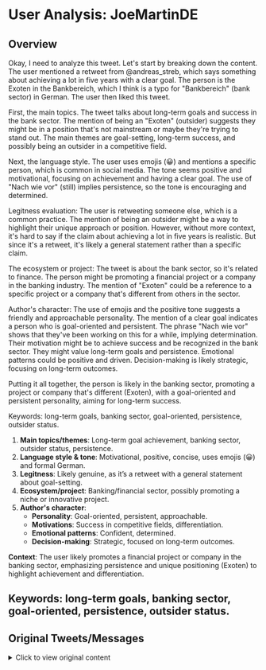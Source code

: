 # User Analysis: JoeMartinDE

## Overview

<think>
Okay, I need to analyze this tweet. Let's start by breaking down the content. The user mentioned a retweet from @andreas_streb, which says something about achieving a lot in five years with a clear goal. The person is the Exoten in the Bankbereich, which I think is a typo for "Bankbereich" (bank sector) in German. The user then liked this tweet.

First, the main topics. The tweet talks about long-term goals and success in the bank sector. The mention of being an "Exoten" (outsider) suggests they might be in a position that's not mainstream or maybe they're trying to stand out. The main themes are goal-setting, long-term success, and possibly being an outsider in a competitive field.

Next, the language style. The user uses emojis (😀) and mentions a specific person, which is common in social media. The tone seems positive and motivational, focusing on achievement and having a clear goal. The use of "Nach wie vor" (still) implies persistence, so the tone is encouraging and determined.

Legitness evaluation: The user is retweeting someone else, which is a common practice. The mention of being an outsider might be a way to highlight their unique approach or position. However, without more context, it's hard to say if the claim about achieving a lot in five years is realistic. But since it's a retweet, it's likely a general statement rather than a specific claim.

The ecosystem or project: The tweet is about the bank sector, so it's related to finance. The person might be promoting a financial project or a company in the banking industry. The mention of "Exoten" could be a reference to a specific project or a company that's different from others in the sector.

Author's character: The use of emojis and the positive tone suggests a friendly and approachable personality. The mention of a clear goal indicates a person who is goal-oriented and persistent. The phrase "Nach wie vor" shows that they've been working on this for a while, implying determination. Their motivation might be to achieve success and be recognized in the bank sector. They might value long-term goals and persistence. Emotional patterns could be positive and driven. Decision-making is likely strategic, focusing on long-term outcomes.

Putting it all together, the person is likely in the banking sector, promoting a project or company that's different (Exoten), with a goal-oriented and persistent personality, aiming for long-term success.

Keywords: long-term goals, banking sector, goal-oriented, persistence, outsider status.
</think>

1. **Main topics/themes**: Long-term goal achievement, banking sector, outsider status, persistence.  
2. **Language style & tone**: Motivational, positive, concise, uses emojis (😀) and formal German.  
3. **Legitness**: Likely genuine, as it’s a retweet with a general statement about goal-setting.  
4. **Ecosystem/project**: Banking/financial sector, possibly promoting a niche or innovative project.  
5. **Author's character**:  
   - **Personality**: Goal-oriented, persistent, approachable.  
   - **Motivations**: Success in competitive fields, differentiation.  
   - **Emotional patterns**: Confident, determined.  
   - **Decision-making**: Strategic, focused on long-term outcomes.  

**Context**: The user likely promotes a financial project or company in the banking sector, emphasizing persistence and unique positioning (Exoten) to highlight achievement and differentiation.  

**Keywords**: long-term goals, banking sector, goal-oriented, persistence, outsider status.
---
## Original Tweets/Messages

<details>
<summary>Click to view original content</summary>

| Type | Content |
|------|---------|
| messages | RT @andreas_streb: Was man in 5 Jahren so alles erreichen kann, wenn man ein klares Ziel hat!😀 Nach wie vor sind wir die Exoten im Bankbere… |

</details>
